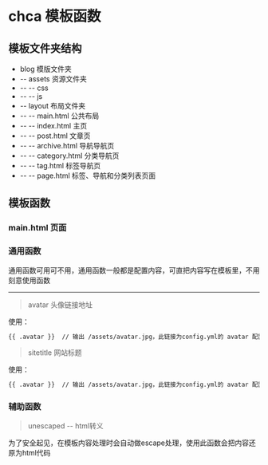 # chca 模板函数

## 模板文件夹结构
- blog  模版文件夹
- -- assets  资源文件夹
- -- -- css
- -- -- js
- -- layout  布局文件夹
- -- -- main.html  公共布局
- -- -- index.html  主页
- -- -- post.html   文章页
- -- -- archive.html 导航导航页
- -- -- category.html 分类导航页
- -- -- tag.html 标签导航页
- -- -- page.html    标签、导航和分类列表页面

## 模板函数

### main.html 页面


### 通用函数
通用函数可用可不用，通用函数一般都是配置内容，可直把内容写在模板里，不用刻意使用函数

----

> avatar 头像链接地址

使用：
```html
{{ .avatar }}  // 输出 /assets/avatar.jpg，此链接为config.yml的 avatar 配置

```

> sitetitle 网站标题

使用：
```html
{{ .avatar }}  // 输出 /assets/avatar.jpg，此链接为config.yml的 avatar 配置

```

### 辅助函数
> unescaped -- html转义

为了安全起见，在模板内容处理时会自动做escape处理，使用此函数会把内容还原为html代码
```html


```
